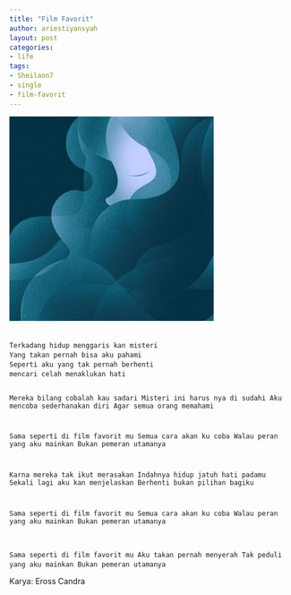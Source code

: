 ```yaml
---
title: "Film Favorit"
author: ariestiyansyah
layout: post
categories:
- life
tags:
- Sheilaon7
- single
- film-favorit
---
```


![Film Favorit](/images/filmfavorit.jpg)

<code>
Terkadang hidup menggaris kan misteri
Yang takan pernah bisa aku pahami
Seperti aku yang tak pernah berhenti
mencari celah menaklukan hati

Mereka bilang cobalah kau sadari
Misteri ini harus nya di sudahi
Aku mencoba sederhanakan diri
Agar semua orang memahami

Sama seperti di film favorit mu
Semua cara akan ku coba
Walau peran yang aku mainkan
Bukan pemeran utamanya

Karna mereka tak ikut merasakan
Indahnya hidup jatuh hati padamu
Sekali lagi aku kan menjelaskan
Berhenti bukan pilihan bagiku

Sama seperti di film favorit mu
Semua cara akan ku coba
Walau peran yang aku mainkan
Bukan pemeran utamanya

Sama seperti di film favorit mu
Aku takan pernah menyerah
Tak peduli yang aku mainkan
Bukan pemeran utamanya
</code>

Karya: Eross Candra
